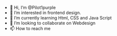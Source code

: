 - 👋 Hi, I’m @Pilot1purple
- 👀 I’m interested in frontend design.
- 🌱 I’m currently learning Html, CSS and Java Script 
- 💞️ I’m looking to collaborate on Webdesign 
- 📫 How to reach me 

<!---
Pilot1purple/Pilot1purple is a ✨ special ✨ repository because its `README.md` (this file) appears on your GitHub profile.
You can click the Preview link to take a look at your changes.
--->
